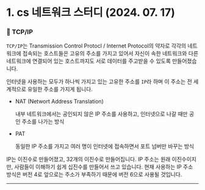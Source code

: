 # 1. cs 네트워크 스터디 (2024. 07. 17)

### 🔎 TCP/IP

`TCP/IP`는 Transmission Control Protocl / Internet Protocol의 약자로 각각의 네트워크에 접속되는 호스트들은 고유의 주소를 가지고 있어서 자신이 속한 네트워크와 다른 네트워크에 연결되어 있는 호스트까지도 서로 데이터를 주고받을 수 있도록 만들어졌습니다.

인터넷을 사용하는 모두가 하나씩 가지고 있는 고유한 주소를 `IP`라 하며 이 주소는 전 세계적으로 유일한 주소를 가지게 됩니다. 

- NAT (Networt Address Translation)

    내부 네트워크에서는 공인되지 않은 IP 주소를 사용하고, 인터넷으로 나갈 때만 공인 주소를 나가는 방식

- PAT

    동일한 IP 주소를 가지고 여러 명이 인터넷에 접속하면서 포트 넘버만 바꾸는 방식

IP는 이진수로 만들어졌고, 32개의 이진수로 만들어집니다. IP 주소는 원래 이진수이지만, 사람들이 이해하기 쉽게 십진수를 만들어서 쓰고 있습니다. 현재 사용하는 IP 주소 방식은 버전 4로 앞으로는 주소가 부족하기 때문에 버전 6으로 사용될 것입니다.

---
 




